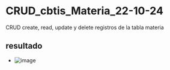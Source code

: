 # CRUD_cbtis_Materia_22-10-24
CRUD create, read, update y delete registros de la tabla materia
## resultado
- ![image](https://github.com/user-attachments/assets/da91531a-8c72-4152-aa98-bfdd5122c63f)


